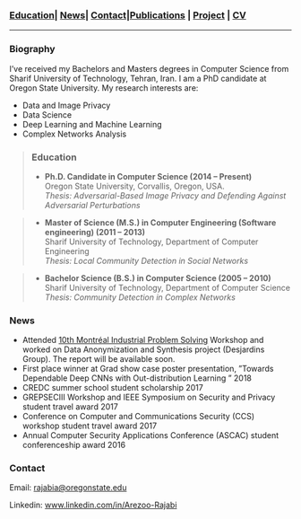 

### [Education](#education)| [News](#news)| [Contact](#contact)|[Publications](/Publications/papers.html) | [Project](project.md) | [CV](/CV.pdf) 
----------------------------------------------------------------------------------------------------------------------------------

### Biography

I’ve received my Bachelors and Masters degrees in Computer Science from Sharif University of Technology, Tehran, Iran. I am a PhD candidate at Oregon State University.  My research interests are:
* Data and Image Privacy
* Data Science
* Deep Learning and Machine Learning
* Complex Networks Analysis



>### Education
>* **Ph.D. Candidate in Computer Science (2014 – Present)**\
>  Oregon State University, Corvallis, Oregon, USA.\
>  *Thesis: Adversarial-Based Image Privacy and Defending Against Adversarial Perturbations* 
  
>* **Master of Science (M.S.) in Computer Engineering (Software engineering) (2011 – 2013)** \
>  Sharif University of Technology, Department of Computer Engineering \
>  *Thesis: Local Community Detection in Social Networks*
  
>* **Bachelor Science (B.S.) in Computer Science (2005 – 2010)**\
>  Sharif University of Technology, Department of Computer Science\
>  *Thesis: Community Detection in Complex Networks*
  





### News
* Attended [10th Montréal Industrial Problem Solving](http://www.crm.umontreal.ca/industrialprob2020/) Workshop and worked on Data Anonymization and Synthesis project (Desjardins Group). The report will be available soon.
* First place winner at Grad show case poster presentation, ”Towards Dependable Deep CNNs with Out-distribution Learning ” 2018
* CREDC summer school student scholarship 2017 
* GREPSECIII Workshop and IEEE Symposium on Security and Privacy student travel award 2017 
* Conference on Computer and Communications Security (CCS) workshop student  travel award 2017 
* Annual Computer Security Applications Conference (ASCAC) student conferenceship award 2016

###  Contact
Email: rajabia@oregonstate.edu

Linkedin: www.linkedin.com/in/Arezoo-Rajabi

